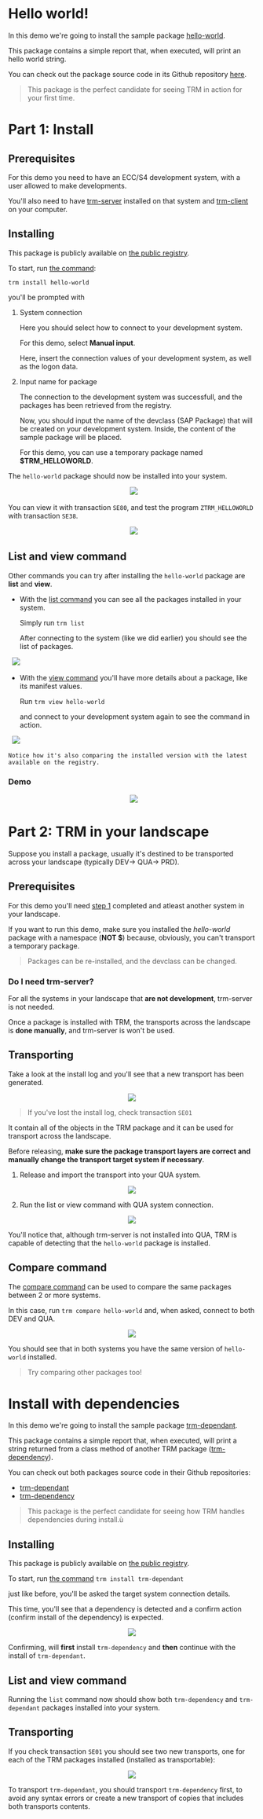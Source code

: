 # Hello world!

In this demo we're going to install the sample package [hello-world](https://www.trmregistry.com/#/package/hello-world).

This package contains a simple report that, when executed, will print an hello world string.

You can check out the package source code in its Github repository [here](https://github.com/RegestaItalia/trm-hello-world).

> This package is the perfect candidate for seeing TRM in action for your first time.

# Part 1: Install

## Prerequisites

For this demo you need to have an ECC/S4 development system, with a user allowed to make developments.

You'll also need to have [trm-server](https://docs.trmregistry.com/#/server/README) installed on that system and [trm-client](https://docs.trmregistry.com/#/client/README) on your computer.

## Installing

This package is publicly available on [the public registry](https://trmregistry.com/#/package/hello-world).

To start, run [the command](/client/docs/commands.md#install-package-on-a-system):

`trm install hello-world`

you'll be prompted with

1. System connection

    Here you should select how to connect to your development system.

    For this demo, select **Manual input**.

    Here, insert the connection values of your development system, as well as the logon data.

2. Input name for package

    The connection to the development system was successfull, and the packages has been retrieved from the registry.

    Now, you should input the name of the devclass (SAP Package) that will be created on your development system. Inside, the content of the sample package will be placed.

    For this demo, you can use a temporary package named **$TRM_HELLOWORLD**.

The `hello-world` package should now be installed into your system.

<p align="center">
  <img src="https://docs.trmregistry.com/_media/sample_install.png" />
</p>

You can view it with transaction `SE80`, and test the program `ZTRM_HELLOWORLD` with transaction `SE38`.

<p align="center">
  <img src="https://docs.trmregistry.com/_media/sample_install_se80.png" />
</p>

## List and view command

Other commands you can try after installing the `hello-world` package are **list** and **view**.

- With the [list command](https://docs.trmregistry.com/#/client/commands?id=list-packages-in-a-system) you can see all the packages installed in your system.

    Simply run `trm list`

    After connecting to the system (like we did earlier) you should see the list of packages.

    <p align="center">
        <img src="https://docs.trmregistry.com/_media/sample_list.png" />
    </p>

- With the [view command](https://docs.trmregistry.com/#/client/commands?id=view-package-on-a-system) you'll have more details about a package, like its manifest values.

    Run `trm view hello-world`

    and connect to your development system again to see the command in action.

    <p align="center">
        <img src="https://docs.trmregistry.com/_media/sample_view.png" />
    </p>

    Notice how it's also comparing the installed version with the latest available on the registry.

### Demo

<p align="center">
  <img src="https://docs.trmregistry.com/_media/install.gif" />
</p>

# Part 2: TRM in your landscape

Suppose you install a package, usually it's destined to be transported across your landscape (typically DEV-> QUA-> PRD).

## Prerequisites

For this demo you'll need [step 1](#part-1-install) completed and atleast another system in your landscape.

If you want to run this demo, make sure you installed the *hello-world* package with a namespace (**NOT $**) because, obviously, you can't transport a temporary package.

> Packages can be re-installed, and the devclass can be changed.

### Do I need trm-server?

For all the systems in your landscape that **are not development**, trm-server is not needed.

Once a package is installed with TRM, the transports across the landscape is **done manually**, and trm-server is won't be used.

## Transporting

Take a look at the install log and you'll see that a new transport has been generated.

<p align="center">
    <img src="https://docs.trmregistry.com/_media/sample_reinstall.png" />
</p>

> If you've lost the install log, check transaction `SE01`

It contain all of the objects in the TRM package and it can be used for transport across the landscape.

Before releasing, **make sure the package transport layers are correct and manually change the transport target system if necessary**.

1. Release and import the transport into your QUA system.

<p align="center">
    <img src="https://docs.trmregistry.com/_media/sample_transport.png" />
</p>

2. Run the list or view command with QUA system connection.

<p align="center">
    <img src="https://docs.trmregistry.com/_media/sample_view_after_transport.png" />
</p>

You'll notice that, although trm-server is not installed into QUA, TRM is capable of detecting that the `hello-world` package is installed.

## Compare command

The [compare command](https://docs.trmregistry.com/#/client/commands?id=compare-package-between-multiple-systems) can be used to compare the same packages between 2 or more systems.

In this case, run `trm compare hello-world` and, when asked, connect to both DEV and QUA.

<p align="center">
    <img src="https://docs.trmregistry.com/_media/sample_compare.png" />
</p>

You should see that in both systems you have the same version of `hello-world` installed.

> Try comparing other packages too!

# Install with dependencies

In this demo we're going to install the sample package [trm-dependant](https://www.trmregistry.com/#/package/trm-dependant).

This package contains a simple report that, when executed, will print a string returned from a class method of another TRM package ([trm-dependency](https://www.trmregistry.com/#/package/trm-dependency)).

You can check out both packages source code in their Github repositories:
- [trm-dependant](https://github.com/RegestaItalia/trm-dependant)
- [trm-dependency](https://github.com/RegestaItalia/trm-dependency)

> This package is the perfect candidate for seeing how TRM handles dependencies during install.ù

## Installing

This package is publicly available on [the public registry](https://trmregistry.com/#/package/trm-dependant).

To start, run [the command](https://docs.trmregistry.com/#/client/commands?id=install-package-on-a-system)
`
trm install trm-dependant
`

just like before, you'll be asked the target system connection details.

This time, you'll see that a dependency is detected and a confirm action (confirm install of the dependency) is expected.

<p align="center">
    <img src="https://docs.trmregistry.com/_media/sample_dependency_install.png" />
</p>

Confirming, will **first** install `trm-dependency` and **then** continue with the install of `trm-dependant`.

## List and view command

Running the `list` command now should show both `trm-dependency` and `trm-dependant` packages installed into your system.

## Transporting

If you check transaction `SE01` you should see two new transports, one for each of the TRM packages installed (installed as transportable):

<p align="center">
    <img src="https://docs.trmregistry.com/_media/sample_dependency_se01.png" />
</p>

To transport `trm-dependant`, you should transport `trm-dependency` first, to avoid any syntax errors or create a new transport of copies that includes both transports contents.